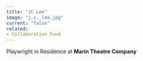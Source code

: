 ```yaml
---
title: "JC Lee"
image: "j.c._lee.jpg"
current: "false"
related:
- Collaboration Fund
---
```


Playwright in Residence at **Marin Theatre Company**

